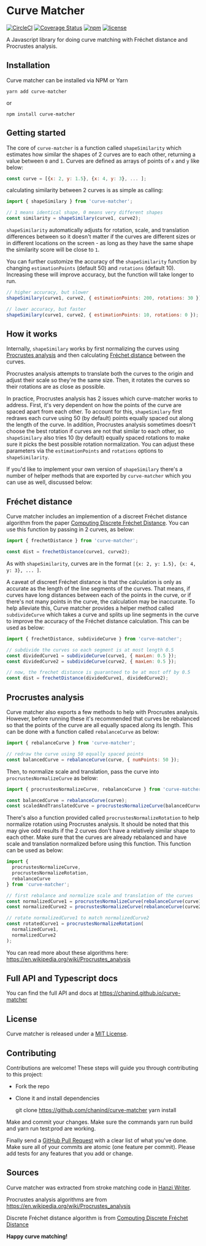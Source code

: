 # Curve Matcher

[![CircleCI](https://circleci.com/gh/chanind/curve-matcher/tree/master.svg?style=shield)](https://circleci.com/gh/chanind/curve-matcher/tree/master)
[![Coverage Status](https://coveralls.io/repos/github/chanind/curve-matcher/badge.svg?branch=master)](https://coveralls.io/github/chanind/curve-matcher?branch=master)
[![npm](https://badgen.net/npm/v/curve-matcher)](https://www.npmjs.com/package/curve-matcher)
[![license](https://badgen.net/npm/license/curve-matcher)](https://opensource.org/licenses/MIT)


A Javascript library for doing curve matching with Fréchet distance and Procrustes analysis.

## Installation

Curve matcher can be installed via NPM or Yarn

```
yarn add curve-matcher
```

or

```
npm install curve-matcher
```

## Getting started

The core of `curve-matcher` is a function called `shapeSimilarity` which estimates how similar the shapes of 2 curves are to each other, returning a value between `0` and `1`. Curves are defined as arrays of points of `x` and `y` like below:

```javascript
const curve = [{x: 2, y: 1.5}, {x: 4, y: 3}, ... ];
```

calculating similarity between 2 curves is as simple as calling:

```javascript
import { shapeSimilary } from 'curve-matcher';

// 1 means identical shape, 0 means very different shapes
const similarity = shapeSimilary(curve1, curve2);
```

`shapeSimilarity` automatically adjusts for rotation, scale, and translation differences between so it doesn't matter if the curves are different sizes or in different locations on the screen - as long as they have the same shape the similarity score will be close to `1`.

You can further customize the accuracy of the `shapeSimilarity` function by changing `estimationPoints` (default 50) and `rotations` (default 10). Increasing these will improve accuracy, but the function will take longer to run.

```javascript
// higher accuracy, but slower
shapeSimilary(curve1, curve2, { estimationPoints: 200, rotations: 30 });

// lower accuracy, but faster
shapeSimilary(curve1, curve2, { estimationPoints: 10, rotations: 0 });
```

## How it works

Internally, `shapeSimilary` works by first normalizing the curves using [Procrustes analysis](https://en.wikipedia.org/wiki/Procrustes_analysis) and then calculating [Fréchet distance](https://en.wikipedia.org/wiki/Fr%C3%A9chet_distance) between the curves.

Procrustes analysis attempts to translate both the curves to the origin and adjust their scale so they're the same size. Then, it rotates the curves so their rotations are as close as possible.

In practice, Procrustes analysis has 2 issues which curve-matcher works to address.
First, it's very dependent on how the points of the curve are spaced apart from each other. To account for this, `shapeSimilary` first redraws each curve using 50 (by default) points equally spaced out along the length of the curve. In addition, Procrustes analysis sometimes doesn't choose the best rotation if curves are not that similar to each other, so `shapeSimilary` also tries 10 (by default) equally spaced rotations to make sure it picks the best possible rotation normalization. You can adjust these parameters via the `estimationPoints` and `rotations` options to `shapeSimilarity`.

If you'd like to implement your own version of `shapeSimilary` there's a number of helper methods that are exported by `curve-matcher` which you can use as well, discussed below:

## Fréchet distance

Curve matcher includes an implemention of a discreet Fréchet distance algorithm from the paper [Computing Discrete Fréchet Distance](http://www.kr.tuwien.ac.at/staff/eiter/et-archive/cdtr9464.pdf). You can use this function by passing in 2 curves, as below:

```javascript
import { frechetDistance } from 'curve-matcher';

const dist = frechetDistance(curve1, curve2);
```

As with `shapeSimilarity`, curves are in the format `[{x: 2, y: 1.5}, {x: 4, y: 3}, ... ]`.

A caveat of discreet Fréchet distance is that the calculation is only as accurate as the length of the line segments of the curves. That means, if curves have long distances between each of the points in the curve, or if there's not many points in the curve, the calculation may be inaccurate. To help alleviate this, Curve matcher provides a helper method called `subdivideCurve` which takes a curve and splits up line segments in the curve to improve the accuracy of the Fréchet distance calculation. This can be used as below:

```javascript
import { frechetDistance, subdivideCurve } from 'curve-matcher';

// subdivide the curves so each segment is at most length 0.5
const dividedCurve1 = subdivideCurve(curve1, { maxLen: 0.5 });
const dividedCurve2 = subdivideCurve(curve2, { maxLen: 0.5 });

// now, the frechet distance is guaranteed to be at most off by 0.5
const dist = frechetDistance(dividedCurve1, dividedCurve2);
```

## Procrustes analysis

Curve matcher also exports a few methods to help with Procrustes analysis. However, before running these it's recommended that curves be rebalanced so that the points of the curve are all equally spaced along its length. This can be done with a function called `rebalanceCurve` as below:

```javascript
import { rebalanceCurve } from 'curve-matcher';

// redraw the curve using 50 equally spaced points
const balancedCurve = rebalanceCurve(curve, { numPoints: 50 });
```

Then, to normalize scale and translation, pass the curve into `procrustesNormalizeCurve` as below:

```javascript
import { procrustesNormalizeCurve, rebalanceCurve } from 'curve-matcher';

const balancedCurve = rebalanceCurve(curve);
const scaledAndTranslatedCurve = procrustesNormalizeCurve(balancedCurve);
```

There's also a function provided called `procrustesNormalizeRotation` to help normalize rotation using Procrustes analysis. It should be noted that this may give odd results if the 2 curves don't have a relatively similar shape to each other. Make sure that the curves are already rebalanced and have scale and translation normalized before using this function. This function can be used as below:

```javascript
import {
  procrustesNormalizeCurve,
  procrustesNormalizeRotation,
  rebalanceCurve
} from 'curve-matcher';

// first rebalance and normalize scale and translation of the curves
const normalizedCurve1 = procrustesNormalizeCurve(rebalanceCurve(curve1));
const normalizedCurve2 = procrustesNormalizeCurve(rebalanceCurve(curve2));

// rotate normalizedCurve1 to match normalizedCurve2
const rotatedCurve1 = procrustesNormalizeRotation(
  normalizedCurve1,
  normalizedCurve2
);
```

You can read more about these algorithms here: https://en.wikipedia.org/wiki/Procrustes_analysis

## Full API and Typescript docs

You can find the full API and docs at https://chanind.github.io/curve-matcher

## License

Curve matcher is released under a [MIT License](https://opensource.org/licenses/MIT).

## Contributing

Contributions are welcome! These steps will guide you through contributing to this project:

- Fork the repo
- Clone it and install dependencies

  git clone https://github.com/chanind/curve-matcher
  yarn install

Make and commit your changes. Make sure the commands yarn run build and yarn run test:prod are working.

Finally send a [GitHub Pull Request](https://github.com/chanind/curve-matcher/compare?expand=1) with a clear list of what you've done. Make sure all of your commits are atomic (one feature per commit). Please add tests for any features that you add or change.

## Sources

Curve matcher was extracted from stroke matching code in [Hanzi Writer](https://chanind.github.io/hanzi-writer).

Procrustes analysis algorithms are from https://en.wikipedia.org/wiki/Procrustes_analysis

Discrete Fréchet distance algorithm is from [Computing Discrete Fréchet Distance](http://www.kr.tuwien.ac.at/staff/eiter/et-archive/cdtr9464.pdf)

**Happy curve matching!**
